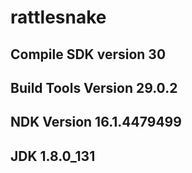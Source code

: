 # rattlesnake
## Compile SDK version 30
## Build Tools Version 29.0.2
## NDK Version 16.1.4479499
## JDK 1.8.0_131
